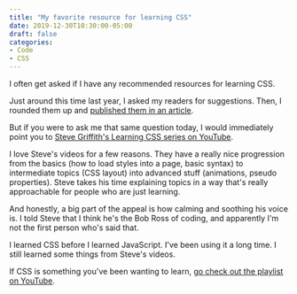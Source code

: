 ```yaml
---
title: "My favorite resource for learning CSS"
date: 2019-12-30T10:30:00-05:00
draft: false
categories:
- Code
- CSS
---
```


I often get asked if I have any recommended resources for learning CSS.

Just around this time last year, I asked my readers for suggestions. Then, I rounded them up and [published them in an article](/learning-css/).

But if you were to ask me that same question today, I would immediately point you to [Steve Griffith's Learning CSS series on YouTube](https://www.youtube.com/playlist?list=PLyuRouwmQCjl4wTSNbb8RTKZuyMhoIxBe).

I love Steve's videos for a few reasons. They have a really nice progression from the basics (how to load styles into a page, basic syntax) to intermediate topics (CSS layout) into advanced stuff (animations, pseudo properties). Steve takes his time explaining topics in a way that's really approachable for people who are just learning.

And honestly, a big part of the appeal is how calming and soothing his voice is. I told Steve that I think he's the Bob Ross of coding, and apparently I'm not the first person who's said that.

I learned CSS before I learned JavaScript. I've been using it a long time. I still learned some things from Steve's videos.

If CSS is something you've been wanting to learn, [go check out the playlist on YouTube](https://www.youtube.com/playlist?list=PLyuRouwmQCjl4wTSNbb8RTKZuyMhoIxBe).